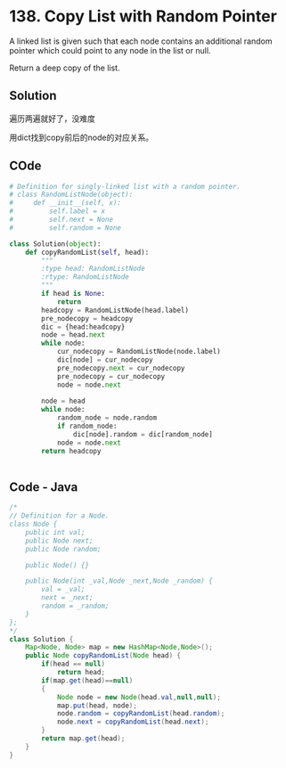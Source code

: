 # 138. Copy List with Random Pointer

A linked list is given such that each node contains an additional random pointer which could point to any node in the list or null.

Return a deep copy of the list.



## Solution

遍历两遍就好了，没难度

用dict找到copy前后的node的对应关系。



## COde

```python
# Definition for singly-linked list with a random pointer.
# class RandomListNode(object):
#     def __init__(self, x):
#         self.label = x
#         self.next = None
#         self.random = None

class Solution(object):
    def copyRandomList(self, head):
        """
        :type head: RandomListNode
        :rtype: RandomListNode
        """
        if head is None:
            return 
        headcopy = RandomListNode(head.label)
        pre_nodecopy = headcopy
        dic = {head:headcopy}
        node = head.next
        while node:
            cur_nodecopy = RandomListNode(node.label)
            dic[node] = cur_nodecopy
            pre_nodecopy.next = cur_nodecopy
            pre_nodecopy = cur_nodecopy
            node = node.next
        
        node = head
        while node:
            random_node = node.random
            if random_node:
                dic[node].random = dic[random_node]
            node = node.next
        return headcopy
            
```



## Code - Java

```java
/*
// Definition for a Node.
class Node {
    public int val;
    public Node next;
    public Node random;

    public Node() {}

    public Node(int _val,Node _next,Node _random) {
        val = _val;
        next = _next;
        random = _random;
    }
};
*/
class Solution {
    Map<Node, Node> map = new HashMap<Node,Node>();
    public Node copyRandomList(Node head) {
        if(head == null)
            return head;
        if(map.get(head)==null)
        {
            Node node = new Node(head.val,null,null);
            map.put(head, node);
            node.random = copyRandomList(head.random);
            node.next = copyRandomList(head.next);
        }
        return map.get(head);
    }
}
```

